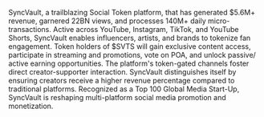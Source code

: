 SyncVault, a trailblazing Social Token platform, that has generated $5.6M+ revenue, garnered 22BN views, and processes 140M+ daily micro-transactions. Active across YouTube, Instagram, TikTok, and YouTube Shorts, SyncVault enables influencers, artists, and brands to tokenize fan engagement. Token holders of $SVTS will gain exclusive content access, participate in streaming and promotions, vote on POA, and unlock passive/ active earning opportunities. The platform's token-gated channels foster direct creator-supporter interaction. SyncVault distinguishes itself by ensuring creators receive a higher revenue percentage compared to traditional platforms. Recognized as a Top 100 Global Media Start-Up, SyncVault is reshaping multi-platform social media promotion and monetization.
